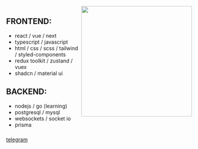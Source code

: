 

<img align="right" height="300" src="https://gifs.obs.ru-moscow-1.hc.sbercloud.ru/1346fa9e96746beb4ef036a22a2ee80df03a0045ed0dd7e9ce721b992a5465db.webp"  />

###

<div align="left">
  <h2> FRONTEND: </h2>
  <ul>
  <li> react  /  vue  /  next </li>
  <li> typescript  /  javascript  </li>
  <li> html  /  css  /  scss  /  tailwind  /  styled-components </li>
  <li> redux toolkit  /  zustand  /  vuex </li>
  <li> shadcn  /  material ui</li>
  </ul>
 

</div>


###

<div align="left">
  <h2> BACKEND: </h2>


  <ul>
  <li> nodejs  /  go (learning) </li>
  <li> postgresql  /  mysql </li>
  <li> websockets  /  socket io </li>
  <li> prisma </li>
  </ul>
</div>


###

<div style="" align="left">
  <a href="https://t.me/sladkihsnov666"> telegram  </a>
</div>


